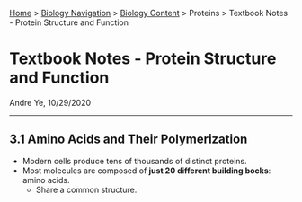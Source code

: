 [Home](https://andre-ye.github.io) > [Biology Navigation](https://andre-ye.github.io/biology/biology_navigation) > [Biology Content](https://andre-ye.github.io/biology/biology_navigation#biology-content) > Proteins > Textbook Notes - Protein Structure and Function

# Textbook Notes - Protein Structure and Function
Andre Ye, 10/29/2020

---

## 3.1 Amino Acids and Their Polymerization
- Modern cells produce tens of thousands of distinct proteins.
- Most molecules are composed of **just 20 different building bocks**: amino acids.
  - Share a common structure.
